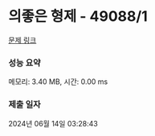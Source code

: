 # 의좋은 형제 - 49088/1 

[문제 링크](https://level.goorm.io/exam/49088/%EC%9D%98%EC%A2%8B%EC%9D%80-%ED%98%95%EC%A0%9C/quiz/1) 

### 성능 요약

메모리: 3.40 MB, 시간: 0.00 ms

### 제출 일자

2024년 06월 14일 03:28:43

